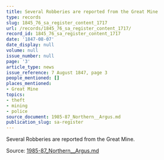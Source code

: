 ```yaml
---
title: Several Robberies are reported from the Great Mine
type: records
slug: 1845_76_sa_register_content_1717
url: /records/1845_76_sa_register_content_1717/
record_id: 1845_76_sa_register_content_1717
date: '1847-08-07'
date_display: null
volume: null
issue_number: null
page: '3'
article_type: news
issue_reference: 7 August 1847, page 3
people_mentioned: []
places_mentioned:
- Great Mine
topics:
- theft
- mining
- police
source_document: 1985-87_Northern__Argus.md
publication_slug: sa-register
---
```


Several Robberies are reported from the Great Mine.

Source: [1985-87_Northern__Argus.md](/downloads/markdown/1985-87_Northern__Argus.md)
